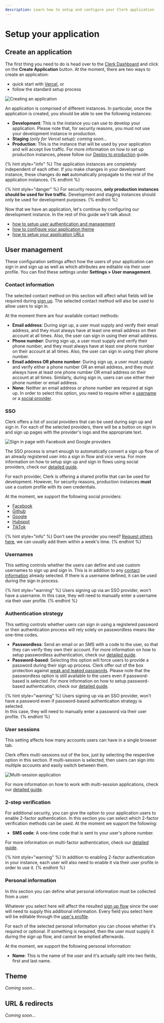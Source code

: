 ```yaml
---
description: Learn how to setup and configure your Clerk application
---
```


# Setup your application

## Create an application

The first thing you need to do is head over to the [Clerk Dashboard](https://dashboard.clerk.dev) and click on the **Create Application** button. At the moment, there are two ways to create an application:

* quick start with [Vercel](https://vercel.com/), or
* follow the standard setup process

![Creating an application](../.gitbook/assets/screely-1628582214290.png)

An application is comprised of different instances. In particular, once the application is created, you should be able to see the following instances:

* **Development**: This is the instance you can use to develop your application. Please note that, for security reasons, you must not use your development instance in production.
* **Staging** \(_only for Vercel setup_\): _coming soon..._
* **Production**: This is the instance that will be used by your application and will accept live traffic. For more information on how to set up production instances, please follow our [Deploy to production](production-setup.md) guide.

{% hint style="info" %}
The application instances are completely independent of each other. If you make changes in your development instance, these changes do **not** automatically propagate to the rest of the application instances.
{% endhint %}

{% hint style="danger" %}
For security reasons, **only production instances** **should be used for live traffic**. Development and staging instances should only be used for development purposes.
{% endhint %}

Now that we have an application, let's continue by configuring our development instance. In the rest of this guide we'll talk about:

* [how to setup user authentication and management](setup-your-application.md#user-management)
* [how to configure your application theme](setup-your-application.md#theme)
* [how to setup your application URLs](setup-your-application.md#url-and-redirects)

## User management

These configuration settings affect how the users of your application can sign in and sign up as well as which attributes are editable via their user profile. You can find these settings under **Settings &gt; User management**.

### Contact information

The selected contact method on this section will affect what fields will be required during [sign up](../main-concepts/sign-up-flow.md). The selected contact method will also be used to allow users to sign in.

At the moment there are four available contact methods:

* **Email address**: During sign up, a user must supply and verify their email address, and they must always have at least one email address on their account at all times. Also, the user can sign in using their email address.
* **Phone number**: During sign up, a user must supply and verify their phone number, and they must always have at least one phone number on their account at all times. Also, the user can sign in using their phone number.
* **Email address OR phone number**: During sign up, a user must supply and verify either a phone number OR an email address, and they must always have at least one phone number OR email address on their account at all times. Similarly, during sign in, users can use either their phone number or email address.
* **None**: Neither an email address or phone number are required at sign up. In order to select this option, you need to require either a [username](setup-your-application.md#usernames) or a [social provider](setup-your-application.md#sso).

### SSO

Clerk offers a list of social providers that can be used during sign up and sign in. For each of the selected providers, there will be a button on sign in and sign up pages with the provider's logo and the appropriate text.

![Sign in page with Facebook and Google providers](../.gitbook/assets/screely-1628678108916.png)

The SSO process is smart enough to automatically convert a sign up flow of an already registered user into a sign in flow and vice versa. For more information on how to setup sign up and sign in flows using social providers, check our [detailed guide](social-login-oauth.md).

For each provider, Clerk is offering a shared profile that can be used for development. However, for security reasons, production instances **must** use a custom profile with its own credentials.

At the moment, we support the following social providers:

* [Facebook](../reference/social-login-reference/social-login-facebook.md)
* [Github](../reference/social-login-reference/github.md)
* [Google](../reference/social-login-reference/social-login-google.md)
* [Hubspot](../reference/social-login-reference/hubspot.md)
* [TikTok](../reference/social-login-reference/tiktok.md)

{% hint style="info" %}
Don't see the provider you need? [Request others here](https://www.clerk.dev/support)_,_ we can usually add them within a week's time.
{% endhint %}

### Usernames

This setting controls whether the users can define and use custom usernames to sign up and sign in. This is in addition to any [contact information](setup-your-application.md#contact-information) already selected. If there is a username defined, it can be used during the sign in process.

{% hint style="warning" %}
Users signing up via an SSO provider, won't have a username. In this case, they will need to manually enter a username via their user profile.
{% endhint %}

### Authentication strategy

This setting controls whether users can sign in using a registered password or their authentication process will rely solely on passwordless means like one-time codes. 

* **Passwordless**: Send an email or an SMS with a code to the user, so that they can verify they own their account. For more information on how to setup passwordless authentication, check our [detailed guide](passwordless-authentication.md).
* **Password-based**: Selecting this option will force users to provide a password during their sign up process. Clerk offer out of the box protection against [weak and leaked passwords](../learning-center/security/password-protection.md). Please note that the passwordless option is still available to the users even if password-based is selected. For more information on how to setup password-based authentication, check our [detailed guide](email-and-password.md).

{% hint style="warning" %}
Users signing up via an SSO provider, won't have a password even if password-based authentication strategy is selected.  
In this case, they will need to manually enter a password via their user profile.
{% endhint %}

### User sessions

This setting affects how many accounts users can have in a single browser tab. 

Clerk offers multi-sessions out of the box, just by selecting the respective option in this section. If multi-session is selected, then users can sign into multiple accounts and easily switch between them.

![Multi-session application](../.gitbook/assets/screen-shot-2021-07-28-at-11.51.32-pm.png)

For more information on how to work with multi-session applications, check our [detailed guide](popular-guides-multi-session-applications.md).

### 2-step verification

For additional security, you can give the option to your application users to enable 2-factor authentication. In this section you can select which 2-factor verification methods can be used. At the moment we support the following:

* **SMS code**: A one-time code that is sent to your user's phone number.

For more information on multi-factor authentication, check our [detailed guide](multi-factor-authentication.md).

{% hint style="warning" %}
In addition to enabling 2-factor authentication in your instance, each user will also need to enable it via their user profile in order to use it.
{% endhint %}

### Personal information

In this section you can define what personal information must be collected from a user. 

Whatever you select here will affect the resulted [sign up flow](../main-concepts/sign-up-flow.md) since the user will need to supply this additional information. Every field you select here will be editable through the [user's profile](../components/user-profile.md).

For each of the selected personal information you can choose whether it's required or optional. If something is required, then the user must supply it during the sign up flow, and cannot be emptied afterwards.

At the moment, we support the following personal information:

* **Name**: This is the name of the user and it's actually split into two fields, first and last name.

## Theme

_Coming  soon..._

## URL & redirects

_Coming soon..._

